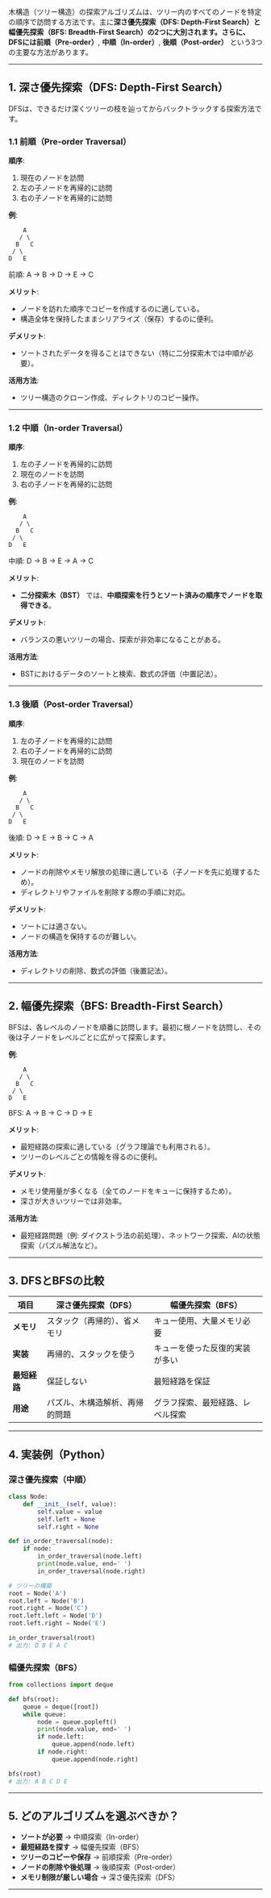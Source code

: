 木構造（ツリー構造）の探索アルゴリズムは、ツリー内のすべてのノードを特定の順序で訪問する方法です。主に**深さ優先探索（DFS: Depth-First Search）**と**幅優先探索（BFS: Breadth-First Search）**の2つに大別されます。さらに、DFSには**前順（Pre-order）**, **中順（In-order）**, **後順（Post-order）** という3つの主要な方法があります。

---

## 1. 深さ優先探索（DFS: Depth-First Search）

DFSは、できるだけ深くツリーの枝を辿ってからバックトラックする探索方法です。

### 1.1 前順（Pre-order Traversal）

**順序**:

1. 現在のノードを訪問
2. 左の子ノードを再帰的に訪問
3. 右の子ノードを再帰的に訪問

**例**:

```
    A
   / \
  B   C
 / \
D   E
```

前順: A → B → D → E → C

**メリット**:

- ノードを訪れた順序でコピーを作成するのに適している。
- 構造全体を保持したままシリアライズ（保存）するのに便利。

**デメリット**:

- ソートされたデータを得ることはできない（特に二分探索木では中順が必要）。

**活用方法**:

- ツリー構造のクローン作成、ディレクトリのコピー操作。

---

### 1.2 中順（In-order Traversal）

**順序**:

1. 左の子ノードを再帰的に訪問
2. 現在のノードを訪問
3. 右の子ノードを再帰的に訪問

**例**:

```
    A
   / \
  B   C
 / \
D   E
```

中順: D → B → E → A → C

**メリット**:

- **二分探索木（BST）** では、**中順探索を行うとソート済みの順序でノードを取得できる**。

**デメリット**:

- バランスの悪いツリーの場合、探索が非効率になることがある。

**活用方法**:

- BSTにおけるデータのソートと検索、数式の評価（中置記法）。

---

### 1.3 後順（Post-order Traversal）

**順序**:

1. 左の子ノードを再帰的に訪問
2. 右の子ノードを再帰的に訪問
3. 現在のノードを訪問

**例**:

```
    A
   / \
  B   C
 / \
D   E
```

後順: D → E → B → C → A

**メリット**:

- ノードの削除やメモリ解放の処理に適している（子ノードを先に処理するため）。
- ディレクトリやファイルを削除する際の手順に対応。

**デメリット**:

- ソートには適さない。
- ノードの構造を保持するのが難しい。

**活用方法**:

- ディレクトリの削除、数式の評価（後置記法）。

---

## 2. 幅優先探索（BFS: Breadth-First Search）

BFSは、各レベルのノードを順番に訪問します。最初に根ノードを訪問し、その後は子ノードをレベルごとに広がって探索します。

**例**:

```
    A
   / \
  B   C
 / \
D   E
```

BFS: A → B → C → D → E

**メリット**:

- 最短経路の探索に適している（グラフ理論でも利用される）。
- ツリーのレベルごとの情報を得るのに便利。

**デメリット**:

- メモリ使用量が多くなる（全てのノードをキューに保持するため）。
- 深さが大きいツリーでは非効率。

**活用方法**:

- 最短経路問題（例: ダイクストラ法の前処理）、ネットワーク探索、AIの状態探索（パズル解法など）。

---

## 3. DFSとBFSの比較

| 項目         | 深さ優先探索（DFS）            | 幅優先探索（BFS）                |
| ------------ | ------------------------------ | -------------------------------- |
| **メモリ**   | スタック（再帰的）、省メモリ   | キュー使用、大量メモリ必要       |
| **実装**     | 再帰的、スタックを使う         | キューを使った反復的実装が多い   |
| **最短経路** | 保証しない                     | 最短経路を保証                   |
| **用途**     | パズル、木構造解析、再帰的問題 | グラフ探索、最短経路、レベル探索 |

---

## 4. 実装例（Python）

### 深さ優先探索（中順）

```python
class Node:
    def __init__(self, value):
        self.value = value
        self.left = None
        self.right = None

def in_order_traversal(node):
    if node:
        in_order_traversal(node.left)
        print(node.value, end=' ')
        in_order_traversal(node.right)

# ツリーの構築
root = Node('A')
root.left = Node('B')
root.right = Node('C')
root.left.left = Node('D')
root.left.right = Node('E')

in_order_traversal(root)
# 出力: D B E A C
```

### 幅優先探索（BFS）

```python
from collections import deque

def bfs(root):
    queue = deque([root])
    while queue:
        node = queue.popleft()
        print(node.value, end=' ')
        if node.left:
            queue.append(node.left)
        if node.right:
            queue.append(node.right)

bfs(root)
# 出力: A B C D E
```

---

## 5. どのアルゴリズムを選ぶべきか？

- **ソートが必要** → 中順探索（In-order）
- **最短経路を探す** → 幅優先探索（BFS）
- **ツリーのコピーや保存** → 前順探索（Pre-order）
- **ノードの削除や後処理** → 後順探索（Post-order）
- **メモリ制限が厳しい場合** → 深さ優先探索（DFS）

---
